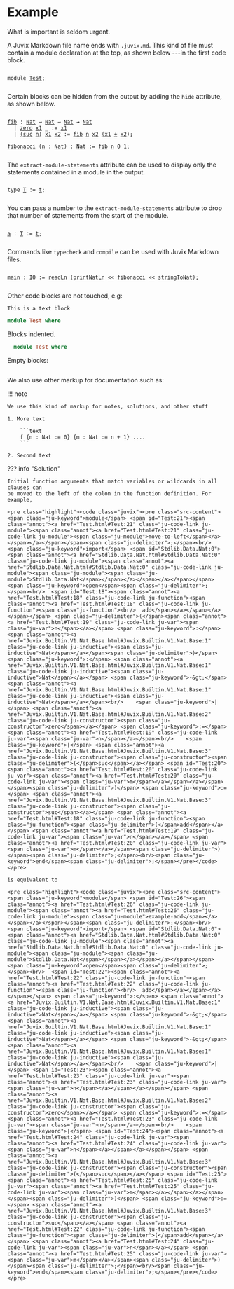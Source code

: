 # Example

What is important is seldom urgent.

A Juvix Markdown file name ends with `.juvix.md`. This kind of file must contain
a module declaration at the top, as shown below ---in the first code block.

<pre class="highlight"><code class="juvix"><pre class="src-content"><span class="ju-keyword">module</span> <span id="Test:0"><span class="annot"><a href="Test.html#Test:0" class="ju-code-link ju-module"><span class="annot"><a href="Test.html#Test:0" class="ju-code-link ju-module"><span class="ju-module"><span class="ju-module">Test</span></span></a></span></a></span></span><span class="ju-delimiter">;</span><br/></pre></code></pre>

Certain blocks can be hidden from the output by adding the `hide` attribute, as shown below.



<pre class="highlight"><code class="juvix"><pre class="src-content"><span id="Test:1"><span class="annot"><a href="Test.html#Test:1" class="ju-code-link ju-function"><span class="annot"><a href="Test.html#Test:1" class="ju-code-link ju-function"><span class="ju-function">fib</span></a></span></a></span></span> <span class="ju-keyword">:</span> <span class="annot"><a href="Juvix.Builtin.V1.Nat.Base.html#Juvix.Builtin.V1.Nat.Base:1" class="ju-code-link ju-inductive"><span class="ju-inductive">Nat</span></a></span> <span class="ju-keyword">→</span> <span class="annot"><a href="Juvix.Builtin.V1.Nat.Base.html#Juvix.Builtin.V1.Nat.Base:1" class="ju-code-link ju-inductive"><span class="ju-inductive">Nat</span></a></span> <span class="ju-keyword">→</span> <span class="annot"><a href="Juvix.Builtin.V1.Nat.Base.html#Juvix.Builtin.V1.Nat.Base:1" class="ju-code-link ju-inductive"><span class="ju-inductive">Nat</span></a></span> <span class="ju-keyword">→</span> <span class="annot"><a href="Juvix.Builtin.V1.Nat.Base.html#Juvix.Builtin.V1.Nat.Base:1" class="ju-code-link ju-inductive"><span class="ju-inductive">Nat</span></a></span><br/>  <span class="ju-keyword">|</span> <span class="annot"><a href="Juvix.Builtin.V1.Nat.Base.html#Juvix.Builtin.V1.Nat.Base:2" class="ju-code-link ju-constructor"><span class="ju-constructor">zero</span></a></span> <span id="Test:3"><span class="annot"><a href="Test.html#Test:3" class="ju-code-link ju-var"><span class="annot"><a href="Test.html#Test:3" class="ju-code-link ju-var"><span class="ju-var">x1</span></a></span></a></span></span> <span class="ju-keyword">_</span> <span class="ju-keyword">:=</span> <span class="annot"><a href="Test.html#Test:3" class="ju-code-link ju-var"><span class="ju-var">x1</span></a></span><br/>  <span class="ju-keyword">|</span> <span class="annot"><a href="Juvix.Builtin.V1.Nat.Base.html#Juvix.Builtin.V1.Nat.Base:3" class="ju-code-link ju-constructor"><span class="ju-constructor"><span class="ju-delimiter">(</span>suc</span></a></span> <span id="Test:4"><span class="annot"><a href="Test.html#Test:4" class="ju-code-link ju-var"><span class="annot"><a href="Test.html#Test:4" class="ju-code-link ju-var"><span class="ju-var">n</span></a></span></a></span></span><span class="ju-delimiter">)</span> <span id="Test:5"><span class="annot"><a href="Test.html#Test:5" class="ju-code-link ju-var"><span class="annot"><a href="Test.html#Test:5" class="ju-code-link ju-var"><span class="ju-var">x1</span></a></span></a></span></span> <span id="Test:6"><span class="annot"><a href="Test.html#Test:6" class="ju-code-link ju-var"><span class="annot"><a href="Test.html#Test:6" class="ju-code-link ju-var"><span class="ju-var">x2</span></a></span></a></span></span> <span class="ju-keyword">:=</span> <span class="annot"><a href="Test.html#Test:1" class="ju-code-link ju-function"><span class="ju-function">fib</span></a></span> <span class="annot"><a href="Test.html#Test:4" class="ju-code-link ju-var"><span class="ju-var">n</span></a></span> <span class="annot"><a href="Test.html#Test:6" class="ju-code-link ju-var"><span class="ju-var">x2</span></a></span> <span class="annot"><a href="Test.html#Test:5" class="ju-code-link ju-var"><span class="ju-var"><span class="ju-delimiter">(</span>x1</span></a></span> <span class="annot"><a href="Juvix.Builtin.V1.Trait.Natural.html#Juvix.Builtin.V1.Trait.Natural:8" class="ju-code-link ju-function"><span class="ju-function">+</span></a></span> <span class="annot"><a href="Test.html#Test:6" class="ju-code-link ju-var"><span class="ju-var">x2</span></a></span><span class="ju-delimiter">)</span><span class="ju-delimiter">;</span><br/><br/><span id="Test:2"><span class="annot"><a href="Test.html#Test:2" class="ju-code-link ju-function"><span class="annot"><a href="Test.html#Test:2" class="ju-code-link ju-function"><span class="ju-function">fibonacci</span></a></span></a></span></span> <span class="ju-delimiter">(</span><span class="annot"><a href="Test.html#Test:7" class="ju-code-link ju-var"><span class="ju-var">n</span></a></span> <span class="ju-keyword">:</span> <span class="annot"><a href="Juvix.Builtin.V1.Nat.Base.html#Juvix.Builtin.V1.Nat.Base:1" class="ju-code-link ju-inductive"><span class="ju-inductive">Nat</span></a></span><span class="ju-delimiter">)</span> <span class="ju-keyword">:</span> <span class="annot"><a href="Juvix.Builtin.V1.Nat.Base.html#Juvix.Builtin.V1.Nat.Base:1" class="ju-code-link ju-inductive"><span class="ju-inductive">Nat</span></a></span> <span class="ju-keyword">:=</span> <span class="annot"><a href="Test.html#Test:1" class="ju-code-link ju-function"><span class="ju-function">fib</span></a></span> <span class="annot"><a href="Test.html#Test:7" class="ju-code-link ju-var"><span class="ju-var">n</span></a></span> <span class="ju-number">0</span> <span class="ju-number">1</span><span class="ju-delimiter">;</span></pre></code></pre>

The `extract-module-statements` attribute can be used to display only the statements contained in a module in the output.

<pre class="highlight"><code class="juvix"><pre class="src-content"><span class="ju-keyword">type</span> <span id="Test:8"><span class="annot"><a href="Test.html#Test:8" class="ju-code-link ju-inductive"><span class="annot"><a href="Test.html#Test:8" class="ju-code-link ju-inductive"><span class="ju-inductive">T</span></a></span></a></span></span> <span class="ju-keyword">:=</span> <span id="Test:9"><span class="annot"><a href="Test.html#Test:9" class="ju-code-link ju-constructor"><span class="annot"><a href="Test.html#Test:9" class="ju-code-link ju-constructor"><span class="ju-constructor">t</span></a></span></a></span></span><span class="ju-delimiter">;</span></pre></code></pre>

You can pass a number to the `extract-module-statements` attribute to drop that number of statements from the start of the module.

<pre class="highlight"><code class="juvix"><pre class="src-content"><span id="Test:15"><span class="annot"><a href="Test.html#Test:15" class="ju-code-link ju-function"><span class="annot"><a href="Test.html#Test:15" class="ju-code-link ju-function"><span class="ju-function">a</span></a></span></a></span></span> <span class="ju-keyword">:</span> <span class="annot"><a href="Test.html#Test:12" class="ju-code-link ju-inductive"><span class="ju-inductive">T</span></a></span> <span class="ju-keyword">:=</span> <span class="annot"><a href="Test.html#Test:13" class="ju-code-link ju-constructor"><span class="ju-constructor">t</span></a></span><span class="ju-delimiter">;</span></pre></code></pre>

Commands like `typecheck` and `compile` can be used with Juvix Markdown files.

<pre class="highlight"><code class="juvix"><pre class="src-content"><span id="Test:17"><span class="annot"><a href="Test.html#Test:17" class="ju-code-link ju-function"><span class="annot"><a href="Test.html#Test:17" class="ju-code-link ju-function"><span class="ju-function">main</span></a></span></a></span></span> <span class="ju-keyword">:</span> <span class="annot"><a href="Stdlib.System.IO.Base.html#Stdlib.System.IO.Base:1" class="ju-code-link ju-inductive"><span class="ju-axiom">IO</span></a></span> <span class="ju-keyword">:=</span> <span class="annot"><a href="Stdlib.System.IO.String.html#Stdlib.System.IO.String:2" class="ju-code-link ju-function"><span class="ju-axiom">readLn</span></a></span> <span class="annot"><a href="Stdlib.System.IO.Nat.html#Stdlib.System.IO.Nat:2" class="ju-code-link ju-function"><span class="ju-function"><span class="ju-delimiter">(</span>printNatLn</span></a></span> <span class="annot"><a href="Stdlib.Function.html#Stdlib.Function:1" class="ju-code-link ju-function"><span class="ju-function">&lt;&lt;</span></a></span> <span class="annot"><a href="Test.html#Test:2" class="ju-code-link ju-function"><span class="ju-function">fibonacci</span></a></span> <span class="annot"><a href="Stdlib.Function.html#Stdlib.Function:1" class="ju-code-link ju-function"><span class="ju-function">&lt;&lt;</span></a></span> <span class="annot"><a href="Stdlib.Data.Nat.html#Stdlib.Data.Nat:3" class="ju-code-link ju-function"><span class="ju-axiom">stringToNat</span></a></span><span class="ju-delimiter">)</span><span class="ju-delimiter">;</span></pre></code></pre>

Other code blocks are not touched, e.g:

```text
This is a text block
```


```haskell
module Test where
```

Blocks indented.

  ```haskell
    module Test where
  ```

Empty blocks:

```
```

We also use other markup for documentation such as:

!!! note

    We use this kind of markup for notes, solutions, and other stuff

    1. More text

        ```text
        f {n : Nat := 0} {m : Nat := n + 1} ....
        ```

    2. Second text


??? info "Solution"

    Initial function arguments that match variables or wildcards in all clauses can
    be moved to the left of the colon in the function definition. For example,

    <pre class="highlight"><code class="juvix"><pre class="src-content"><span class="ju-keyword">module</span> <span id="Test:21"><span class="annot"><a href="Test.html#Test:21" class="ju-code-link ju-module"><span class="annot"><a href="Test.html#Test:21" class="ju-code-link ju-module"><span class="ju-module">move-to-left</span></a></span></a></span></span><span class="ju-delimiter">;</span><br/>  <span class="ju-keyword">import</span> <span id="Stdlib.Data.Nat:0"><span class="annot"><a href="Stdlib.Data.Nat.html#Stdlib.Data.Nat:0" class="ju-code-link ju-module"><span class="annot"><a href="Stdlib.Data.Nat.html#Stdlib.Data.Nat:0" class="ju-code-link ju-module"><span class="ju-module"><span class="ju-module">Stdlib.Data.Nat</span></span></a></span></a></span></span> <span class="ju-keyword">open</span><span class="ju-delimiter">;</span><br/>  <span id="Test:18"><span class="annot"><a href="Test.html#Test:18" class="ju-code-link ju-function"><span class="annot"><a href="Test.html#Test:18" class="ju-code-link ju-function"><span class="ju-function"><br/>  add</span></a></span></a></span></span> <span class="ju-delimiter">(</span><span class="annot"><a href="Test.html#Test:19" class="ju-code-link ju-var"><span class="ju-var">n</span></a></span> <span class="ju-keyword">:</span> <span class="annot"><a href="Juvix.Builtin.V1.Nat.Base.html#Juvix.Builtin.V1.Nat.Base:1" class="ju-code-link ju-inductive"><span class="ju-inductive">Nat</span></a></span><span class="ju-delimiter">)</span> <span class="ju-keyword">:</span> <span class="annot"><a href="Juvix.Builtin.V1.Nat.Base.html#Juvix.Builtin.V1.Nat.Base:1" class="ju-code-link ju-inductive"><span class="ju-inductive">Nat</span></a></span> <span class="ju-keyword">-&gt;</span> <span class="annot"><a href="Juvix.Builtin.V1.Nat.Base.html#Juvix.Builtin.V1.Nat.Base:1" class="ju-code-link ju-inductive"><span class="ju-inductive">Nat</span></a></span><br/>    <span class="ju-keyword">|</span> <span class="annot"><a href="Juvix.Builtin.V1.Nat.Base.html#Juvix.Builtin.V1.Nat.Base:2" class="ju-code-link ju-constructor"><span class="ju-constructor">zero</span></a></span> <span class="ju-keyword">:=</span> <span class="annot"><a href="Test.html#Test:19" class="ju-code-link ju-var"><span class="ju-var">n</span></a></span><br/>    <span class="ju-keyword">|</span> <span class="annot"><a href="Juvix.Builtin.V1.Nat.Base.html#Juvix.Builtin.V1.Nat.Base:3" class="ju-code-link ju-constructor"><span class="ju-constructor"><span class="ju-delimiter">(</span>suc</span></a></span> <span id="Test:20"><span class="annot"><a href="Test.html#Test:20" class="ju-code-link ju-var"><span class="annot"><a href="Test.html#Test:20" class="ju-code-link ju-var"><span class="ju-var">m</span></a></span></a></span></span><span class="ju-delimiter">)</span> <span class="ju-keyword">:=</span> <span class="annot"><a href="Juvix.Builtin.V1.Nat.Base.html#Juvix.Builtin.V1.Nat.Base:3" class="ju-code-link ju-constructor"><span class="ju-constructor">suc</span></a></span> <span class="annot"><a href="Test.html#Test:18" class="ju-code-link ju-function"><span class="ju-function"><span class="ju-delimiter">(</span>add</span></a></span> <span class="annot"><a href="Test.html#Test:19" class="ju-code-link ju-var"><span class="ju-var">n</span></a></span> <span class="annot"><a href="Test.html#Test:20" class="ju-code-link ju-var"><span class="ju-var">m</span></a></span><span class="ju-delimiter">)</span><span class="ju-delimiter">;</span><br/><span class="ju-keyword">end</span><span class="ju-delimiter">;</span></pre></code></pre>

    is equivalent to

    <pre class="highlight"><code class="juvix"><pre class="src-content"><span class="ju-keyword">module</span> <span id="Test:26"><span class="annot"><a href="Test.html#Test:26" class="ju-code-link ju-module"><span class="annot"><a href="Test.html#Test:26" class="ju-code-link ju-module"><span class="ju-module">example-add</span></a></span></a></span></span><span class="ju-delimiter">;</span><br/>  <span class="ju-keyword">import</span> <span id="Stdlib.Data.Nat:0"><span class="annot"><a href="Stdlib.Data.Nat.html#Stdlib.Data.Nat:0" class="ju-code-link ju-module"><span class="annot"><a href="Stdlib.Data.Nat.html#Stdlib.Data.Nat:0" class="ju-code-link ju-module"><span class="ju-module"><span class="ju-module">Stdlib.Data.Nat</span></span></a></span></a></span></span> <span class="ju-keyword">open</span><span class="ju-delimiter">;</span><br/>  <span id="Test:22"><span class="annot"><a href="Test.html#Test:22" class="ju-code-link ju-function"><span class="annot"><a href="Test.html#Test:22" class="ju-code-link ju-function"><span class="ju-function"><br/>  add</span></a></span></a></span></span> <span class="ju-keyword">:</span> <span class="annot"><a href="Juvix.Builtin.V1.Nat.Base.html#Juvix.Builtin.V1.Nat.Base:1" class="ju-code-link ju-inductive"><span class="ju-inductive">Nat</span></a></span> <span class="ju-keyword">-&gt;</span> <span class="annot"><a href="Juvix.Builtin.V1.Nat.Base.html#Juvix.Builtin.V1.Nat.Base:1" class="ju-code-link ju-inductive"><span class="ju-inductive">Nat</span></a></span> <span class="ju-keyword">-&gt;</span> <span class="annot"><a href="Juvix.Builtin.V1.Nat.Base.html#Juvix.Builtin.V1.Nat.Base:1" class="ju-code-link ju-inductive"><span class="ju-inductive">Nat</span></a></span><br/>    <span class="ju-keyword">|</span> <span id="Test:23"><span class="annot"><a href="Test.html#Test:23" class="ju-code-link ju-var"><span class="annot"><a href="Test.html#Test:23" class="ju-code-link ju-var"><span class="ju-var">n</span></a></span></a></span></span> <span class="annot"><a href="Juvix.Builtin.V1.Nat.Base.html#Juvix.Builtin.V1.Nat.Base:2" class="ju-code-link ju-constructor"><span class="ju-constructor">zero</span></a></span> <span class="ju-keyword">:=</span> <span class="annot"><a href="Test.html#Test:23" class="ju-code-link ju-var"><span class="ju-var">n</span></a></span><br/>    <span class="ju-keyword">|</span> <span id="Test:24"><span class="annot"><a href="Test.html#Test:24" class="ju-code-link ju-var"><span class="annot"><a href="Test.html#Test:24" class="ju-code-link ju-var"><span class="ju-var">n</span></a></span></a></span></span> <span class="annot"><a href="Juvix.Builtin.V1.Nat.Base.html#Juvix.Builtin.V1.Nat.Base:3" class="ju-code-link ju-constructor"><span class="ju-constructor"><span class="ju-delimiter">(</span>suc</span></a></span> <span id="Test:25"><span class="annot"><a href="Test.html#Test:25" class="ju-code-link ju-var"><span class="annot"><a href="Test.html#Test:25" class="ju-code-link ju-var"><span class="ju-var">m</span></a></span></a></span></span><span class="ju-delimiter">)</span> <span class="ju-keyword">:=</span> <span class="annot"><a href="Juvix.Builtin.V1.Nat.Base.html#Juvix.Builtin.V1.Nat.Base:3" class="ju-code-link ju-constructor"><span class="ju-constructor">suc</span></a></span> <span class="annot"><a href="Test.html#Test:22" class="ju-code-link ju-function"><span class="ju-function"><span class="ju-delimiter">(</span>add</span></a></span> <span class="annot"><a href="Test.html#Test:24" class="ju-code-link ju-var"><span class="ju-var">n</span></a></span> <span class="annot"><a href="Test.html#Test:25" class="ju-code-link ju-var"><span class="ju-var">m</span></a></span><span class="ju-delimiter">)</span><span class="ju-delimiter">;</span><br/><span class="ju-keyword">end</span><span class="ju-delimiter">;</span></pre></code></pre>
